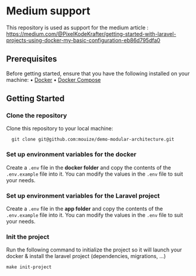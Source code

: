 # Medium support

This repository is used as support for the medium article : https://medium.com/@PixelKodeKrafter/getting-started-with-laravel-projects-using-docker-my-basic-configuration-eb86d795dfa0

## Prerequisites

Before getting started, ensure that you have the following installed on your machine:
•	[Docker](https://www.docker.com/get-started/)
•	[Docker Compose](https://docs.docker.com/compose/install/)

## Getting Started
### Clone the repository

Clone this repository to your local machine:
```shell 
  git clone git@github.com:mouize/demo-modular-architecture.git
  ```  

### Set up environment variables for the docker

Create a `.env` file in the **docker folder** and copy the contents of the `.env.example` file into it. You can modify the values in the `.env` file to suit your needs.

### Set up environment variables for the Laravel project

Create a `.env` file in the **app folder** and copy the contents of the `.env.example` file into it. You can modify the values in the `.env` file to suit your needs.

### Init the project

Run the following command to initialize the project so it will launch your docker & install the laravel project (dependencies, migrations, ...)

```shell 
make init-project
```

